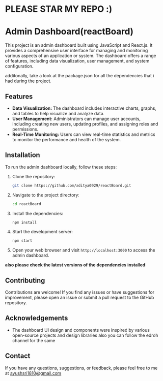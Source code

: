 # PLEASE STAR MY REPO :)
# Admin Dashboard(reactBoard)



This project is an admin dashboard built using JavaScript and React.js. It provides a comprehensive user interface for managing and monitoring various aspects of an application or system. The dashboard offers a range of features, including data visualization, user management, and system configuration.
 
 
additonally, take a look at the package.json for all the dependencies that i had during the project.

## Features

- **Data Visualization:** The dashboard includes interactive charts, graphs, and tables to help visualize and analyze data.
- **User Management:** Administrators can manage user accounts, including creating new users, updating profiles, and assigning roles and permissions.
- **Real-Time Monitoring:** Users can view real-time statistics and metrics to monitor the performance and health of the system.

## Installation

To run the admin dashboard locally, follow these steps:

1. Clone the repository:

   ```bash
   git clone https://github.com/aditya0929/reactBoard.git
   ```

2. Navigate to the project directory:

   ```bash
   cd reactBoard
   ```

3. Install the dependencies:

   ```bash
   npm install
   ```

4. Start the development server:

   ```bash
   npm start
   ```

5. Open your web browser and visit `http://localhost:3000` to access the admin dashboard.

**also please check the latest versions of the dependencies installed**


## Contributing

Contributions are welcome! If you find any issues or have suggestions for improvement, please open an issue or submit a pull request to the GitHub repository.

## Acknowledgements

- The dashboard UI design and components were inspired by various open-source projects and design libraries also you can follow the edroh channel for the same 
## Contact


If you have any questions, suggestions, or feedback, please feel free to me at ayushsri1810@gmail.com
